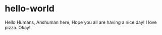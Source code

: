 # hello-world
Hello Humans,
Anshuman here, Hope you all are having a nice day! 
I love pizza.
Okay!

